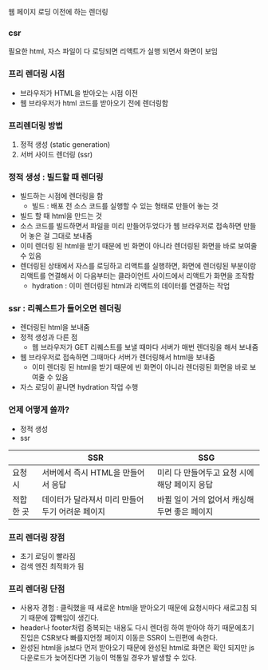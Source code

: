 웹 페이지 로딩 이전에 하는 렌더링

### csr

필요한 html, 자스 파일이 다 로딩되면 리액트가 실행 되면서 화면이 보임

### 프리 렌더링 시점

- 브라우저가 HTML을 받아오는 시점 이전
- 웹 브라우저가 html 코드를 받아오기 전에 렌더링함

### 프리렌더링 방법

1. 정적 생성 (static generation)
2. 서버 사이드 렌더링 (ssr)

### 정적 생성 : 빌드할 때 렌더링

- 빌드하는 시점에 렌더링을 함
  - 빌드 : 배포 전 소스 코드를 실행할 수 있는 형태로 만들어 놓는 것
- 빌드 할 때 html을 만드는 것
- 소스 코드를 빌드하면서 파일을 미리 만들어두었다가 웹 브라우저로 접속하면 만들어 놓은 걸 그대로 보내줌
- 이미 렌더링 된 html을 받기 때문에 빈 화면이 아니라 렌더링된 화면을 바로 보여줄 수 있음
- 렌더링된 상태에서 자스를 로딩하고 리액트를 실행하면, 화면에 렌더링된 부분이랑 리액트를 연결해서 이 다음부터는 클라이언트 사이드에서 리액트가 화면을 조작함
  - hydration : 이미 렌더링된 html과 리액트의 데이터를 연결하는 작업

### ssr : 리퀘스트가 들어오면 렌더링

- 렌더링된 html을 보내줌
- 정적 생성과 다른 점
  - 웹 브라우저가 GET 리퀘스트를 보낼 때마다 서버가 매번 렌더링을 해서 보내줌
- 웹 브라우저로 접속하면 그때마다 서버가 렌더링해서 html을 보내줌
  - 이미 렌더링 된 html을 받기 때문에 빈 화면이 아니라 렌더링된 화면을 바로 보여줄 수 있음
- 자스 로딩이 끝나면 hydration 작업 수행

### 언제 어떻게 쓸까?

- 정적 생성
- ssr

|           | SSR                                             | SSG                                           |
| --------- | ----------------------------------------------- | --------------------------------------------- |
| 요청 시   | 서버에서 즉시 HTML을 만들어서 응답              | 미리 다 만들어두고 요청 시에 해당 페이지 응답 |
| 적합한 곳 | 데이터가 달라져서 미리 만들어두기 어려운 페이지 | 바뀔 일이 거의 없어서 캐싱해두면 좋은 페이지  |

### 프리 렌더링 장점

- 초기 로딩이 빨라짐
- 검색 엔진 최적화가 됨

### 프리 렌더링 단점

- 사용자 경험 : 클릭했을 때 새로운 html을 받아오기 때문에 요청시마다 새로고침 되기 때문에 깜빡임이 생긴다.
- header나 footer처럼 중복되는 내용도 다시 렌더링 하여 받아야 하기 때문에초기진입은 CSR보다 빠를지언정 페이지 이동은 SSR이 느린편에 속한다.
- 완성된 html을 js보다 먼저 받아오기 때문에 완성된 html로 화면은 확인 되지만 js다운로드가 늦어진다면 기능이 먹통일 경우가 발생할 수 있다.
